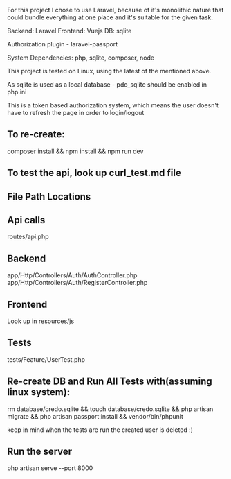For this project I chose to use Laravel, because of it's monolithic nature that could bundle everything at one place and it's suitable for the given task.

Backend: Laravel
Frontend: Vuejs
DB: sqlite

Authorization plugin - laravel-passport

System Dependencies: php, sqlite, composer, node

This project is tested on Linux, using the latest of the mentioned above.

As sqlite is used as a local database - pdo_sqlite should be enabled in php.ini

This is a token based authorization system, which means the user doesn't have to refresh the page in order to login/logout

## To re-create:
composer install && npm install && npm run dev

## To test the api, look up curl_test.md file

## File Path Locations

## Api calls
routes/api.php

## Backend
app/Http/Controllers/Auth/AuthController.php
app/Http/Controllers/Auth/RegisterController.php

## Frontend
Look up in resources/js

## Tests
tests/Feature/UserTest.php

## Re-create DB and Run All Tests with(assuming linux system):
rm database/credo.sqlite && touch database/credo.sqlite && php artisan migrate && php artisan passport:install && vendor/bin/phpunit

keep in mind when the tests are run the created user is deleted :) 

## Run the server
php artisan serve --port 8000
